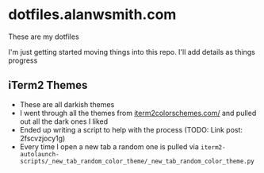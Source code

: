 # dotfiles.alanwsmith.com

These are my dotfiles

I'm just getting started moving things into this 
repo. I'll add details as things progress


## iTerm2 Themes

- These are all darkish themes
- I went through all the themes from <a href="https://iterm2colorschemes.com/">iterm2colorschemes.com/</a> and pulled out all the dark ones I liked
- Ended up writing a script to help with the process (TODO: Link post: 2fscvzjocy1g)
- Every time I open a new tab a random one is pulled via `iterm2-autolaunch-scripts/_new_tab_random_color_theme/_new_tab_random_color_theme.py`

